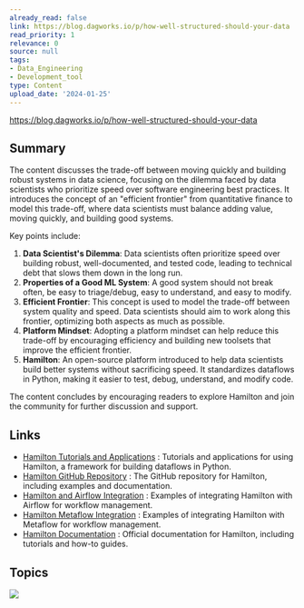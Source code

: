 ```yaml
---
already_read: false
link: https://blog.dagworks.io/p/how-well-structured-should-your-data
read_priority: 1
relevance: 0
source: null
tags:
- Data_Engineering
- Development_tool
type: Content
upload_date: '2024-01-25'
---
```


https://blog.dagworks.io/p/how-well-structured-should-your-data
## Summary

The content discusses the trade-off between moving quickly and building robust systems in data science, focusing on the dilemma faced by data scientists who prioritize speed over software engineering best practices. It introduces the concept of an "efficient frontier" from quantitative finance to model this trade-off, where data scientists must balance adding value, moving quickly, and building good systems.

Key points include:

1. **Data Scientist's Dilemma**: Data scientists often prioritize speed over building robust, well-documented, and tested code, leading to technical debt that slows them down in the long run.
2. **Properties of a Good ML System**: A good system should not break often, be easy to triage/debug, easy to understand, and easy to modify.
3. **Efficient Frontier**: This concept is used to model the trade-off between system quality and speed. Data scientists should aim to work along this frontier, optimizing both aspects as much as possible.
4. **Platform Mindset**: Adopting a platform mindset can help reduce this trade-off by encouraging efficiency and building new toolsets that improve the efficient frontier.
5. **Hamilton**: An open-source platform introduced to help data scientists build better systems without sacrificing speed. It standardizes dataflows in Python, making it easier to test, debug, understand, and modify code.

The content concludes by encouraging readers to explore Hamilton and join the community for further discussion and support.
## Links

- [Hamilton Tutorials and Applications](https://www.tryhamilton.dev/tutorials-applications/ml-pipeline) : Tutorials and applications for using Hamilton, a framework for building dataflows in Python.
- [Hamilton GitHub Repository](http://github.com/DAGWorks-Inc/hamilton) : The GitHub repository for Hamilton, including examples and documentation.
- [Hamilton and Airflow Integration](https://github.com/DAGWorks-Inc/hamilton/tree/main/examples/airflow) : Examples of integrating Hamilton with Airflow for workflow management.
- [Hamilton Metaflow Integration](https://github.com/outerbounds/hamilton-metaflow) : Examples of integrating Hamilton with Metaflow for workflow management.
- [Hamilton Documentation](https://hamilton.dagworks.io/en/latest/how-tos/use-online/) : Official documentation for Hamilton, including tutorials and how-to guides.

## Topics

![](topics/Tool/Hamilton)